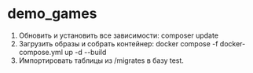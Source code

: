 # demo_games

1. Обновить и установить все зависимости:
   composer update
3. Загрузить образы и собрать контейнер:
   docker compose -f docker-compose.yml up -d --build
4. Импортировать таблицы из /migrates в базу test.
